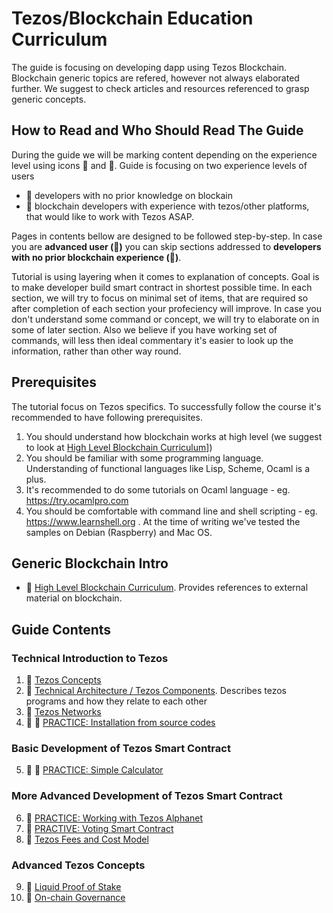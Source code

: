 # Tezos/Blockchain Education Curriculum

The guide is focusing on developing dapp using Tezos Blockchain. Blockchain generic topics are refered, however not always elaborated further. We suggest to check articles and resources referenced to grasp generic concepts.

## How to Read and Who Should Read The Guide
During the guide we will be marking content depending on the experience level using icons :hatching_chick: and :chicken:.
Guide is focusing on two experience levels of users 
- :hatching_chick: developers with no prior knowledge on blockain
- :chicken: blockchain developers with experience with tezos/other platforms, that would like to work with Tezos ASAP.

Pages in contents bellow are designed to be followed step-by-step. In case you are **advanced user (:chicken:)** you can skip sections addressed to **developers with no prior blockchain experience (:hatching_chick:)**.

Tutorial is using layering when it comes to explanation of concepts. Goal is to make developer build smart contract in shortest possible time. In each section, we will try to focus on minimal set of items, that are required so after completion of each section your profeciency will improve. In case you don't understand some command or concept, we will try to elaborate on in some of later section. Also we believe if you have working set of commands, will less then ideal commentary it's easier to look up the information, rather than other way round.


## Prerequisites
The tutorial focus on Tezos specifics. To successfully follow the course it's recommended to have following prerequisites.
1. You should understand how blockchain works at high level (we suggest to look at [High Level Blockchain Curriculum](generic/recommended_courses.md)])
2. You should be familiar with some programming language. Understanding of functional languages like Lisp, Scheme, Ocaml is a plus. 
3. It's recommended to do some tutorials on Ocaml language - eg. https://try.ocamlpro.com
4. You should be comfortable with command line and shell scripting - eg. https://www.learnshell.org . At the time of writing we've tested the samples on Debian (Raspberry) and Mac OS. 

## Generic Blockchain Intro
* :hatching_chick: [High Level Blockchain Curriculum](generic/recommended_courses.md). Provides references to external material on blockchain.

## Guide Contents 
### Technical Introduction to Tezos
1. :hatching_chick: [Tezos Concepts](tezos/tezos_concepts.md)
2. :hatching_chick: [Technical Architecture / Tezos Components](tezos/technical_architecture.md). Describes tezos programs and how they relate to each other
3. :hatching_chick: [Tezos Networks](tezos/network.md)
4. :hatching_chick: :chicken: [PRACTICE: Installation from source codes](setup/source_install.ipynb)

### Basic Development of Tezos Smart Contract
5. :hatching_chick: :chicken: [PRACTICE: Simple Calculator](code/calculator_dapp.ipynb)

### More Advanced Development of Tezos Smart Contract
6. :chicken: [PRACTICE: Working with Tezos Alphanet](setup/working_with_alphanet.md)
7. :chicken: [PRACTIVE: Voting Smart Contract](code/voting_dapp.ipynb)
8. :chicken: [Tezos Fees and Cost Model](tezos/fees_and_costmodel.md)

### Advanced Tezos Concepts
9. :chicken: [Liquid Proof of Stake](tezos/liquid_proof_of_stake.md)
10. :chicken: [On-chain Governance](tezos/on_chain_governance.md)







